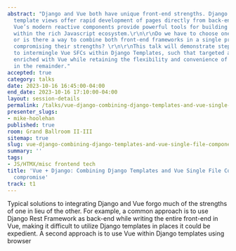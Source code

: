 ```yaml
---
abstract: "Django and Vue both have unique front-end strengths. Django’s context-driven
  template views offer rapid development of pages directly from back-end model content.
  Vue’s modern reactive components provide powerful tools for building complex UIs
  within the rich Javascript ecosystem.\r\n\r\nDo we have to choose one or the other,
  or is there a way to combine both front-end frameworks in a single project without
  compromising their strengths? \r\n\r\nThis talk will demonstrate step-by-step how
  to intermingle Vue SFCs within Django Templates, such that targeted areas can be
  enriched with Vue while retaining the flexibility and convenience of Django Templates
  in the remainder."
accepted: true
category: talks
date: 2023-10-16 16:45:00-04:00
end_date: 2023-10-16 17:10:00-04:00
layout: session-details
permalink: /talks/vue-django-combining-django-templates-and-vue-single-file-components-without-compromise/
presenter_slugs:
- mike-hoolehan
published: true
room: Grand Ballroom II-III
sitemap: true
slug: vue-django-combining-django-templates-and-vue-single-file-components-without-compromise
summary: ''
tags:
- JS/HTMX/misc frontend tech
title: 'Vue + Django: Combining Django Templates and Vue Single File Components without
  compromise'
track: t1
---
```


Typical solutions to integrating Django and Vue forgo much of the strengths of one in lieu of the other. For example, a common approach is to use Django Rest Framework as back-end while writing the entire front-end in Vue, making it difficult to utilize Django templates in places it could be expedient. A second approach is to use Vue within Django templates using browser <script> includes, but then lost is the ability to use Vue's Single File Components (SFCs).

This talk will explain a unique approach to intermingling Django Templates and Vue that preserves the strengths of both.

Starting with a minimal Django project, I will demonstrate the addition of Vue components into a final working app that combines both front-end frameworks. Topics such as information passing from Django to Vue, maintaining Vuex state between pages, and deferred loading of Vue resources will also be explored.